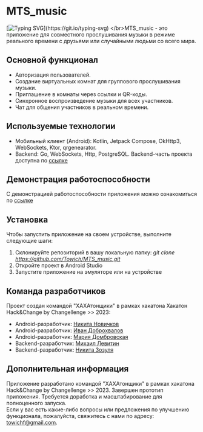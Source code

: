# MTS_music
[![Typing SVG](https://readme-typing-svg.herokuapp.com?font=Fira+Code&size=24&pause=1000&color=F7002C&random=false&width=435&lines=%D0%94%D0%BE%D0%B1%D1%80%D0%BE+%D0%BF%D0%BE%D0%B6%D0%B0%D0%BB%D0%BE%D0%B2%D0%B0%D1%82%D1%8C+%D0%B2+MTS_music!)](https://git.io/typing-svg)
</br>MTS_music - это приложение для совместного прослушивания музыки в режиме реального времени с друзьями или случайными людьми со всего мира. 
## Основной функционал
* Авторизация пользователей.
* Создание виртуальных комнат для группового прослушивания музыки.
* Приглашение в комнаты через ссылки и QR-коды.
* Синхронное воспроизведение музыки для всех участников.
* Чат для общения участников в реальном времени.

## Используемые технологии
* Мобильный клиент (Android): Kotlin, Jetpack Compose, OkHttp3, WebSockets, Ktor, qrgenearator.
* Backend: Go, WebSockets, Http, PostgreSQL.
Backend-часть проекта доступна по <a href="https://github.com/Zuzinho/XAXAtonMTC" target="_blank">ссылке</a>

## Демонстрация работоспособности
С демонстрацией работоспособности приложения можно ознакомиться по <a href="https://disk.yandex.ru/d/CJe1cjIVld6wLg" target="_blank">ссылке</a>

## Установка
Чтобы запустить приложение на своем устройстве, выполните следующие шаги:
1. Склонируйте репозиторий в вашу локальную папку: *git clone https://github.com/Towich/MTS_music.git*
2. Откройте проект в Android Studio
3. Запустите приложение на эмуляторе или на устройстве

## Команда разработчиков 
Проект создан командой "ХАХАтонщики" в рамках хакатона Хакатон Hack&Change by Changellenge >> 2023:
- Android-разработчик: <a href="https://github.com/Towich" target="_blank">Никита Новичков</a> 
- Android-разработчик: <a href="https://github.com/Leymoy24" target="_blank">Иван Доброхвалов</a> 
- Android-разработчик: <a href="https://github.com/dobro0121" target="_blank">Мария Домбровская</a>  
- Backend-разработчик: <a href="https://github.com/Michael-Levitin" target="_blank">Михаил Левитин</a>
- Backend-разработчик: <a href="https://github.com/Zuzinho" target="_blank">Никита Зозуля</a>

## Дополнительная информация
Приложение разработано командой "ХАХАтонщики" в рамках хакатона Hack&Change by Changellenge >> 2023.
Завершен прототип приложения. Требуется доработка и масштабирование для полноценного запуска.
</br>Если у вас есть какие-либо вопросы или предложения по улучшению функционала, пожалуйста, свяжитесь с нами по адресу: towichf@gmail.com.

